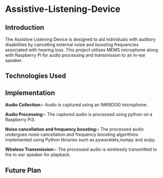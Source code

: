 # Assistive-Listening-Device
## Introduction
The Assistive Listening Device is designed to aid individuals with auditory disabilities by cancelling external noise and boosting frequencies associated with hearing loss. This project utilises MEMS microphone along with Raspberry Pi for audio processing and transmission to an in-ear speaker.
## Technologies Used

## Implementation 
 **Audio Collection:-**
Audio is captured using an IM69DI30 microphone.

**Audio Processing:-**
The captured audio is processed using python on a Raspberry Pi3.

**Noise cancellation and frequency boosting:-** The processed audio undergoes noise cancellation and frequency boosting algorithms implemented using Python libraries such as pywavelets,numpy and scipy.

**Wireless Transmission:-** 
The processed audio is wirelessly transmitted to the in-ear speaker for playback.
## Future Plan


